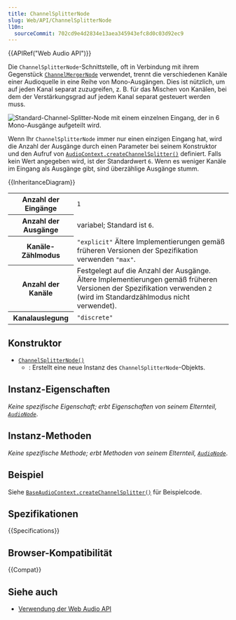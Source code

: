 ```yaml
---
title: ChannelSplitterNode
slug: Web/API/ChannelSplitterNode
l10n:
  sourceCommit: 702cd9e4d2834e13aea345943efc8d0c03d92ec9
---
```


{{APIRef("Web Audio API")}}

Die `ChannelSplitterNode`-Schnittstelle, oft in Verbindung mit ihrem Gegenstück [`ChannelMergerNode`](/de/docs/Web/API/ChannelMergerNode) verwendet, trennt die verschiedenen Kanäle einer Audioquelle in eine Reihe von Mono-Ausgängen. Dies ist nützlich, um auf jeden Kanal separat zuzugreifen, z. B. für das Mischen von Kanälen, bei dem der Verstärkungsgrad auf jedem Kanal separat gesteuert werden muss.

![Standard-Channel-Splitter-Node mit einem einzelnen Eingang, der in 6 Mono-Ausgänge aufgeteilt wird.](webaudiosplitter.png)

Wenn Ihr `ChannelSplitterNode` immer nur einen einzigen Eingang hat, wird die Anzahl der Ausgänge durch einen Parameter bei seinem Konstruktor und den Aufruf von [`AudioContext.createChannelSplitter()`](/de/docs/Web/API/BaseAudioContext/createChannelSplitter) definiert. Falls kein Wert angegeben wird, ist der Standardwert `6`. Wenn es weniger Kanäle im Eingang als Ausgänge gibt, sind überzählige Ausgänge stumm.

{{InheritanceDiagram}}

<table class="properties">
  <tbody>
    <tr>
      <th scope="row">Anzahl der Eingänge</th>
      <td><code>1</code></td>
    </tr>
    <tr>
      <th scope="row">Anzahl der Ausgänge</th>
      <td>variabel; Standard ist <code>6</code>.</td>
    </tr>
    <tr>
      <th scope="row">Kanäle-Zählmodus</th>
      <td>
        <code>"explicit"</code> Ältere Implementierungen gemäß früheren Versionen
        der Spezifikation verwenden <code>"max"</code>.
      </td>
    </tr>
    <tr>
      <th scope="row">Anzahl der Kanäle</th>
      <td>
        Festgelegt auf die Anzahl der Ausgänge. Ältere Implementierungen gemäß früheren
        Versionen der Spezifikation verwenden <code>2</code> (wird im Standardzählmodus
        nicht verwendet).
      </td>
    </tr>
    <tr>
      <th scope="row">Kanalauslegung</th>
      <td><code>"discrete"</code></td>
    </tr>
  </tbody>
</table>

## Konstruktor

- [`ChannelSplitterNode()`](/de/docs/Web/API/ChannelSplitterNode/ChannelSplitterNode)
  - : Erstellt eine neue Instanz des `ChannelSplitterNode`-Objekts.

## Instanz-Eigenschaften

_Keine spezifische Eigenschaft; erbt Eigenschaften von seinem Elternteil, [`AudioNode`](/de/docs/Web/API/AudioNode)_.

## Instanz-Methoden

_Keine spezifische Methode; erbt Methoden von seinem Elternteil, [`AudioNode`](/de/docs/Web/API/AudioNode)_.

## Beispiel

Siehe [`BaseAudioContext.createChannelSplitter()`](/de/docs/Web/API/BaseAudioContext/createChannelSplitter#examples) für Beispielcode.

## Spezifikationen

{{Specifications}}

## Browser-Kompatibilität

{{Compat}}

## Siehe auch

- [Verwendung der Web Audio API](/de/docs/Web/API/Web_Audio_API/Using_Web_Audio_API)
